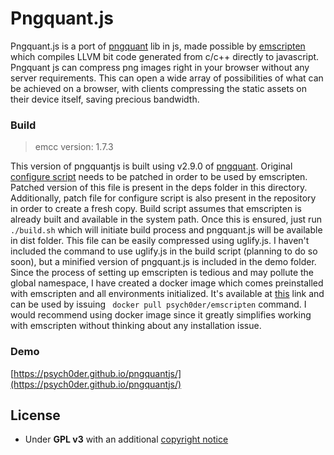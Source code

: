 # Pngquant.js
Pngquant.js is a port of [pngquant](https://github.com/pornel/pngquant) lib in js, made possible by [emscripten](https://github.com/kripken/emscripten) which compiles LLVM bit code generated from c/c++ directly to javascript. Pngquant js can compress png images right in your browser without any server requirements. This can open a wide array of possibilities of what can be achieved on a browser, with clients compressing the static assets on their device itself, saving precious bandwidth.

### Build

> emcc version: 1.7.3

This version of pngquantjs is built using v2.9.0 of [pngquant](https://github.com/kornelski/pngquant/tree/b023ac36269efb8f9095c0b22f76cd7951ed6432). Original [configure script](pngquant/configure) needs to be patched in order to be used by emscripten. Patched version of this file is present in the deps folder in this directory. Additionally, patch file for configure script is also present in the repository in order to create a fresh copy. Build script assumes that emscripten is already built and available in the system path. Once this is ensured, just run `./build.sh` which will initiate build process and pngquant.js will be available in dist folder.
This file can be easily compressed using uglify.js. I haven't included the command to use uglify.js in the build script (planning to do so soon), but a minified version of pngquant.js is included in the demo folder.
Since the process of setting up emscripten is tedious and may pollute the global namespace, I have created a docker image which comes preinstalled with emscripten and all environments initialized. It's available at [this](https://hub.docker.com/r/psych0der/emscripten/) link and can be used by issuing `
docker pull psych0der/emscripten` command. I would recommend using docker image since it greatly simplifies working with emscripten without thinking about any installation issue.

### Demo
[https://psych0der.github.io/pngquantjs/](https://psych0der.github.io/pngquantjs/)

## License

* Under **GPL v3** with an additional [copyright notice](https://github.com/kornelski/pngquant/blob/master/COPYRIGHT)
